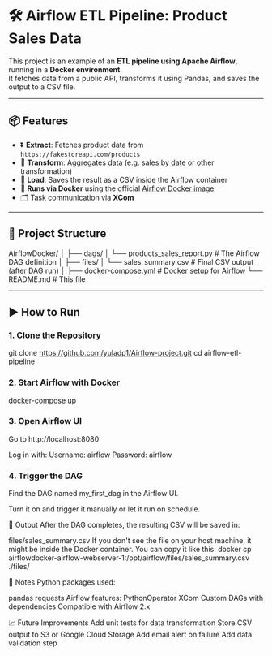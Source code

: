 # 🛠️ Airflow ETL Pipeline: Product Sales Data

This project is an example of an **ETL pipeline using Apache Airflow**, running in a **Docker environment**.  
It fetches data from a public API, transforms it using Pandas, and saves the output to a CSV file.

---

## 📦 Features

- ⏬ **Extract**: Fetches product data from `https://fakestoreapi.com/products`
- 🔄 **Transform**: Aggregates data (e.g. sales by date or other transformation)
- 💾 **Load**: Saves the result as a CSV inside the Airflow container
- 🐳 **Runs via Docker** using the official [Airflow Docker image](https://airflow.apache.org/docs/docker-stack/)
- 🗂️ Task communication via **XCom**

---

## 🧱 Project Structure

AirflowDocker/
│
├── dags/
│ └── products_sales_report.py # The Airflow DAG definition
│
├── files/
│ └── sales_summary.csv # Final CSV output (after DAG run)
│
├── docker-compose.yml # Docker setup for Airflow
└── README.md # This file

---

## ▶️ How to Run

### 1. Clone the Repository

git clone https://github.com/yuladp1/Airflow-project.git
cd airflow-etl-pipeline

### 2. Start Airflow with Docker

docker-compose up

### 3. Open Airflow UI
Go to http://localhost:8080

Log in with:
Username: airflow
Password: airflow

### 4. Trigger the DAG
Find the DAG named my_first_dag in the Airflow UI.

Turn it on and trigger it manually or let it run on schedule.

📄 Output
After the DAG completes, the resulting CSV will be saved in:

files/sales_summary.csv
If you don't see the file on your host machine, it might be inside the Docker container. You can copy it like this:
docker cp airflowdocker-airflow-webserver-1:/opt/airflow/files/sales_summary.csv ./files/

🔧 Notes
Python packages used:

pandas
requests
Airflow features:
PythonOperator
XCom
Custom DAGs with dependencies
Compatible with Airflow 2.x

📈 Future Improvements
Add unit tests for data transformation
Store CSV output to S3 or Google Cloud Storage
Add email alert on failure
Add data validation step
